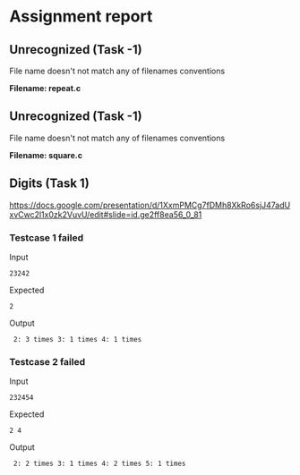 # Assignment report
## Unrecognized (Task -1)
File name doesn't not match any of filenames conventions

**Filename: repeat.c**
## Unrecognized (Task -1)
File name doesn't not match any of filenames conventions

**Filename: square.c**
## Digits (Task 1)
https://docs.google.com/presentation/d/1XxmPMCg7fDMh8XkRo6sjJ47adUxvCwc2l1x0zk2VuvU/edit#slide=id.ge2ff8ea56_0_81

### Testcase 1 failed
Input
```
23242
```


Expected
```
2
```


Output
```
 2: 3 times 3: 1 times 4: 1 times
```

### Testcase 2 failed
Input
```
232454
```


Expected
```
2 4
```


Output
```
 2: 2 times 3: 1 times 4: 2 times 5: 1 times
```

